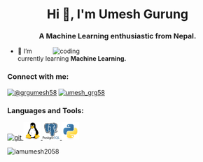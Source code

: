 <h1 align="center">Hi 👋, I'm Umesh Gurung</h1>
<h3 align="center">A Machine Learning enthusiastic from Nepal.</h3>

<img align="right" alt="coding" width="400" src="https://miro.medium.com/max/1400/1*UFK4FjRiapOJ44dwksBanw.gif">

- 🌱 I’m currently learning **Machine Learning.**

<h3 align="left">Connect with me:</h3>
<p align="left">
<a href="https://twitter.com/@grgumesh58" target="blank"><img align="center" src="https://raw.githubusercontent.com/rahuldkjain/github-profile-readme-generator/master/src/images/icons/Social/twitter.svg" alt="@grgumesh58" height="30" width="40" /></a>
<a href="https://instagram.com/umesh_grg58" target="blank"><img align="center" src="https://raw.githubusercontent.com/rahuldkjain/github-profile-readme-generator/master/src/images/icons/Social/instagram.svg" alt="umesh_grg58" height="30" width="40" /></a>
</p>

<h3 align="left">Languages and Tools:</h3>
<p align="left"> <a href="https://git-scm.com/" target="_blank" rel="noreferrer"> <img src="https://www.vectorlogo.zone/logos/git-scm/git-scm-icon.svg" alt="git" width="40" height="40"/> </a> <a href="https://www.linux.org/" target="_blank" rel="noreferrer"> <img src="https://raw.githubusercontent.com/devicons/devicon/master/icons/linux/linux-original.svg" alt="linux" width="40" height="40"/> </a> <a href="https://www.postgresql.org" target="_blank" rel="noreferrer"> <img src="https://raw.githubusercontent.com/devicons/devicon/master/icons/postgresql/postgresql-original-wordmark.svg" alt="postgresql" width="40" height="40"/> </a> <a href="https://www.python.org" target="_blank" rel="noreferrer"> <img src="https://raw.githubusercontent.com/devicons/devicon/master/icons/python/python-original.svg" alt="python" width="40" height="40"/> </a> </p>

<p><img align="center" src="https://github-readme-stats.vercel.app/api/top-langs?username=iamumesh2058&show_icons=true&locale=en&layout=compact" alt="iamumesh2058" /></p>
